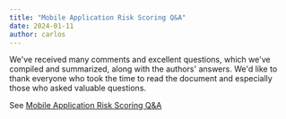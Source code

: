 ```yaml
---
title: "Mobile Application Risk Scoring Q&A"
date: 2024-01-11
author: carlos
---
```


We've received many comments and excellent questions, which we've compiled and summarized, along with the authors' answers. We'd like to thank everyone who took the time to read the document and especially those who asked valuable questions.

See [Mobile Application Risk Scoring Q&A](https://docs.google.com/document/d/1dnjXoHpVL5YmZTqVEC9b9JOfu6EzQiizZAHVAeDoIlo/edit#heading=h.sl9wb7xadrza)
